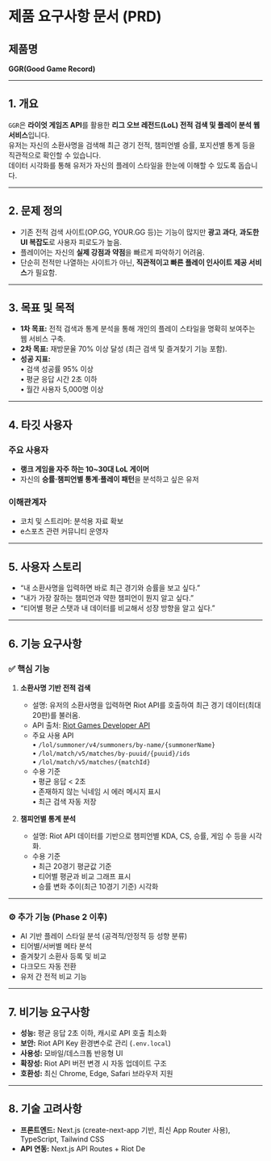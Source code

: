 # 제품 요구사항 문서 (PRD)

## 제품명

**GGR(Good Game Record)**

---

## 1. 개요

`GGR`은 **라이엇 게임즈 API**를 활용한 **리그 오브 레전드(LoL) 전적 검색 및 플레이 분석 웹 서비스**입니다.  
유저는 자신의 소환사명을 검색해 최근 경기 전적, 챔피언별 승률, 포지션별 통계 등을 직관적으로 확인할 수 있습니다.  
데이터 시각화를 통해 유저가 자신의 플레이 스타일을 한눈에 이해할 수 있도록 돕습니다.

---

## 2. 문제 정의

- 기존 전적 검색 사이트(OP.GG, YOUR.GG 등)는 기능이 많지만 **광고 과다**, **과도한 UI 복잡도**로 사용자 피로도가 높음.
- 플레이어는 자신의 **실제 강점과 약점**을 빠르게 파악하기 어려움.
- 단순히 전적만 나열하는 사이트가 아닌, **직관적이고 빠른 플레이 인사이트 제공 서비스**가 필요함.

---

## 3. 목표 및 목적

- **1차 목표:** 전적 검색과 통계 분석을 통해 개인의 플레이 스타일을 명확히 보여주는 웹 서비스 구축.
- **2차 목표:** 재방문율 70% 이상 달성 (최근 검색 및 즐겨찾기 기능 포함).
- **성공 지표:**  
  • 검색 성공률 95% 이상  
  • 평균 응답 시간 2초 이하  
  • 월간 사용자 5,000명 이상

---

## 4. 타깃 사용자

### 주요 사용자

- **랭크 게임을 자주 하는 10~30대 LoL 게이머**
- 자신의 **승률·챔피언별 통계·플레이 패턴**을 분석하고 싶은 유저

### 이해관계자

- 코치 및 스트리머: 분석용 자료 확보
- e스포츠 관련 커뮤니티 운영자

---

## 5. 사용자 스토리

- “내 소환사명을 입력하면 바로 최근 경기와 승률을 보고 싶다.”
- “내가 가장 잘하는 챔피언과 약한 챔피언이 뭔지 알고 싶다.”
- “티어별 평균 스탯과 내 데이터를 비교해서 성장 방향을 알고 싶다.”

---

## 6. 기능 요구사항

### ✅ 핵심 기능

1. **소환사명 기반 전적 검색**

   - 설명: 유저의 소환사명을 입력하면 Riot API를 호출하여 최근 경기 데이터(최대 20판)를 불러옴.
   - API 출처: [Riot Games Developer API](https://developer.riotgames.com/apis)
   - 주요 사용 API  
     • `/lol/summoner/v4/summoners/by-name/{summonerName}`  
     • `/lol/match/v5/matches/by-puuid/{puuid}/ids`  
     • `/lol/match/v5/matches/{matchId}`
   - 수용 기준  
     • 평균 응답 < 2초  
     • 존재하지 않는 닉네임 시 에러 메시지 표시  
     • 최근 검색 자동 저장

2. **챔피언별 통계 분석**
   - 설명: Riot API 데이터를 기반으로 챔피언별 KDA, CS, 승률, 게임 수 등을 시각화.
   - 수용 기준  
     • 최근 20경기 평균값 기준  
     • 티어별 평균과 비교 그래프 표시  
     • 승률 변화 추이(최근 10경기 기준) 시각화

---

### ⚙️ 추가 기능 (Phase 2 이후)

- AI 기반 플레이 스타일 분석 (공격적/안정적 등 성향 분류)
- 티어별/서버별 메타 분석
- 즐겨찾기 소환사 등록 및 비교
- 다크모드 자동 전환
- 유저 간 전적 비교 기능

---

## 7. 비기능 요구사항

- **성능:** 평균 응답 2초 이하, 캐시로 API 호출 최소화
- **보안:** Riot API Key 환경변수로 관리 (`.env.local`)
- **사용성:** 모바일/데스크톱 반응형 UI
- **확장성:** Riot API 버전 변경 시 자동 업데이트 구조
- **호환성:** 최신 Chrome, Edge, Safari 브라우저 지원

---

## 8. 기술 고려사항

- **프론트엔드:** Next.js (create-next-app 기반, 최신 App Router 사용), TypeScript, Tailwind CSS
- **API 연동:** Next.js API Routes + Riot De

